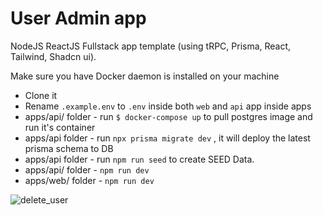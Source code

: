 # User Admin app

NodeJS ReactJS Fullstack app template (using tRPC, Prisma, React, Tailwind, Shadcn ui).


Make sure you have Docker daemon is installed on your machine

- Clone it
- Rename `.example.env` to `.env` inside both `web` and `api` app inside apps
- apps/api/ folder - run `$ docker-compose up` to pull postgres image and run it's container
- apps/api folder - run `npx prisma migrate dev` , it will deploy the latest prisma schema to DB
- apps/api folder - run `npm run seed` to create SEED Data.
- apps/api/ folder - `npm run dev`
- apps/web/ folder - `npm run dev`

![delete_user](https://github.com/user-attachments/assets/78905246-d8c4-40c7-bf1a-9aa81d0de781)
